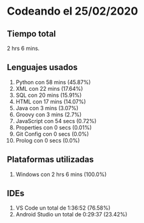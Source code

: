 # Codeando el 25/02/2020

## Tiempo total
2 hrs 6 mins.

## Lenguajes usados
1. Python con 58 mins (45.87%)
1. XML con 22 mins (17.64%)
1. SQL con 20 mins (15.91%)
1. HTML con 17 mins (14.07%)
1. Java con 3 mins (3.07%)
1. Groovy con 3 mins (2.7%)
1. JavaScript con 54 secs (0.72%)
1. Properties con 0 secs (0.01%)
1. Git Config con 0 secs (0.0%)
1. Prolog con 0 secs (0.0%)

## Plataformas utilizadas
1. Windows con 2 hrs 6 mins (100.0%)

## IDEs
1. VS Code un total de 1:36:52 (76.58%)
1. Android Studio un total de 0:29:37 (23.42%)
